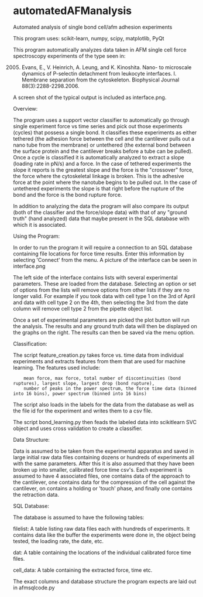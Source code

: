 automatedAFManalysis
====================

Automated analysis of single bond cell/afm adhesion experiments

This program uses: scikit-learn, numpy, scipy, matplotlib, PyQt

This program automatically analyzes data taken in AFM single cell force spectroscopy experiments of the type seen in:

2005. Evans, E., V. Heinrich, A. Leung, and K. Kinoshita. Nano- to microscale dynamics of P-selectin detachment from leukocyte interfaces. I. Membrane separation from the cytoskeleton. Biophysical Journal 88(3):2288-2298.2006. 

A screen shot of the typical output is included as interface.png.

Overview:

The program uses a support vector classifier to automatically go through single experiment force vs time series and pick out those
experiments (cycles) that possess a single bond.  It classifies these experiments as either tethered (the adhesion force between 
the cell and the cantilever pulls out a nano tube from the membrane) or untethered (the external bond between the surface protein 
and the cantilever breaks before a tube can be pulled). Once a cycle is classified it is automatically analyzed to extract a slope
(loading rate in pN/s) and a force.  In the case of tethered experiments the slope it reports is the greatest slope and the force
is the "crossover" force, the force where the cytoskeletal linkage is broken.  This is the adhesive force at the point where the
nanotube begins to be pulled out.  In the case of untethered experiments the slope is that right before the rupture of the bond
and the force is the bond rupture force.

In addition to analyzing the data the program will also compare its output (both of the classifier and the force/slope data) with
that of any "ground truth" (hand analyzed) data that maybe present in the SQL database with which it is associated.

Using the Program:

In order to run the program it will require a connection to an SQL database containing file locations for force time results.
Enter this information by selecting 'Connect' from the menu.
A picture of the interface can be seen in interface.png

The left side of the interface contains lists with several experimental parameters.  These are loaded from the database.
Selecting an option or set of options from the lists will remove options from other lists if they are no longer valid.  For
example if you took data with cell type 1 on the 3rd of April and data with cell type 2 on the 4th, then selecting the 3rd from
the date column will remove cell type 2 from the pipette object list.

Once a set of experimental parameters are picked the plot button will run the analysis.  The results and any ground truth data
will then be displayed on the graphs on the right.  The results can then be saved via the menu option.

Classification:

The script feature_creation.py takes force vs. time data from individual experiments and extracts features from them that are
used for machine learning.  The features used include:

        mean force, max force, total number of discontinuities (bond ruptures), largest slope, largest drop (bond rupture),
        number of peaks in the power spectrum, the force time data (binned into 16 bins), power spectrum (binned into 16 bins)

The script also loads in the labels for the data from the database as well as the file id for the experiment and writes them
to a csv file.

The script bond_learning.py then feads the labeled data into scikitlearn SVC object and uses cross validation to create a
classifier.

Data Structure:

Data is assumed to be taken from the experimental apparatus and saved in large initial raw data files containing dozens or
hundreds of experiments all with the same parameters.  After this it is also assumed that they have been broken up into smaller,
calibrated force time csv's.  Each experiment is assumed to have 4 associated files, one contains data of the approach to the
cantilever, one contains data for the compression of the cell against the cantilever, on contains a holding or 'touch' phase,
and finally one contains the retraction data.

  SQL Database:
   
  The database is assumed to have the following tables:
  
  filelist: A table listing raw data files each with hundreds of experiments.  It contains data like the buffer the experiments
            were done in, the object being tested, the loading rate, the date, etc.
  
  dat: A table containing the locations of the individual calibrated force time files.
  
  cell_data: A table containing the extracted force, time etc.
  
  The exact columns and database structure the program expects are laid out in afmsqlcode.py

